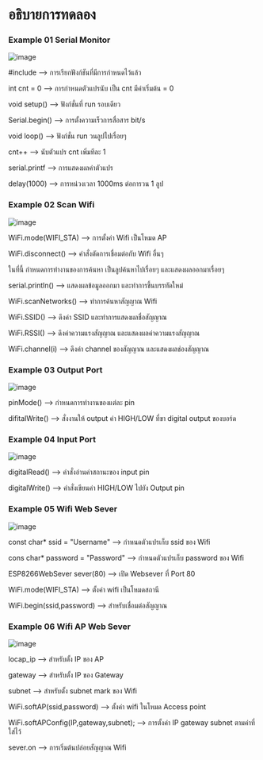 # อธิบายการทดลอง
### Example 01 Serial Monitor
![image](https://user-images.githubusercontent.com/98943439/153910068-b5ee7572-0ad9-44f9-a059-2368111f49ea.png)

#include --> การเรียกฟังก์ชันที่มีการกำหนดไว้แล้ว

int cnt = 0 --> การกำหนดตัวแปรนับ เป็น cnt มีค่าเริ่มต้น = 0

void setup() --> ฟังก์ชั่นที่ run รอบเดียว

Serial.begin() --> การตั้งความเร็วการสื่อสาร bit/s

void loop() --> ฟังก์ชั่น run วนลูปไปเรื่อยๆ

cnt++ --> นับตัวแปร cnt เพิ่มทีละ 1

serial.printf --> การแสดงผลค่าตัวแปร

delay(1000) --> การหน่วงเวลา 1000ms ต่อการวน 1 ลูป

### Example 02 Scan Wifi
![image](https://user-images.githubusercontent.com/98943439/153911472-055e4ae9-5eb3-4a7f-aa76-db88485742d7.png)

WiFi.mode(WIFI_STA) --> การตั้งค่า Wifi เป็นโหมด AP

WiFi.disconnect() --> คำสั่งตัดการเชื่อมต่อกับ Wifi อื่นๆ

ในที่นี้ กำหนดการทำงานของการค้นหา เป็นลูปค้นหาไปเรื่อยๆ และแสดงผลออกมาเรื่อยๆ

serial.println() --> แสดงผลข้อมูลออกมา และทำการขึ้นบรรทัดใหม่

WiFi.scanNetworks() --> ทำการค้นหาสัญญาณ Wifi 

WiFi.SSID() --> ดึงค่า SSID และทำการแสดงผลชื่อสัญญาณ

WiFi.RSSI() --> ดึงค่าความแรงสัญญาณ และแสดงผลค่าความแรงสัญญาณ

WiFi.channel(i) -->  ดึงค่า channel ของสัญญาณ และแสดงผลช่องสัญญาณ

### Example 03 Output Port
![image](https://user-images.githubusercontent.com/98943439/153913488-93105ca2-7fb7-4c1a-bb41-ad3216bf7ad8.png)

pinMode() --> กำหนดการทำงานของแต่ละ pin

difitalWrite() -->  สั่งงานให้ output ค่า HIGH/LOW ที่ขา digital output ของบอร์ด

### Example 04 Input Port
![image](https://user-images.githubusercontent.com/98943439/153914168-4ea505ce-a232-4554-a8fe-683d3fea946c.png)

digitalRead() --> คำสั่งอ่านค่าสถานะของ input pin

digitalWrite() --> คำสั่งเขียนค่า HIGH/LOW ไปยัง Output pin

### Example 05 Wifi Web Sever
![image](https://user-images.githubusercontent.com/98943439/153914433-9993f7b5-c1f2-44ce-a740-73c08ca02ea1.png)

const char* ssid = "Username" --> กำหนดตัวแปรเก็บ ssid ของ Wifi

cons char* password = "Password" --> กำหนดตัวแปรเก็บ password ของ Wifi

ESP8266WebSever sever(80) --> เปิด Websever ที่ Port 80

WiFi.mode(WIFI_STA) --> ตั้งค่า wifi เป็นโหมดสถานี

WiFi.begin(ssid,password) --> สำหรับเชื่อมต่อสัญญาณ

### Example 06 Wifi AP Web Sever
![image](https://user-images.githubusercontent.com/98943439/153914582-e634ab03-3384-48fa-ae4a-976243912d9d.png)

locap_ip --> สำหรับตั้ง IP ของ AP

gateway --> สำหรับตั้ง IP ของ Gateway

subnet --> สำหรับตั้ง subnet mark ของ Wifi

WiFi.softAP(ssid,password) --> ตั้งค่า wifi ในโหมด Access point 

WiFi.softAPConfig(IP,gateway,subnet); --> การตั้งค่า IP gateway subnet ตามค่าที่ใส่ไว้

sever.on --> การเริ่มต้นปล่อยสัญญาณ  Wifi
